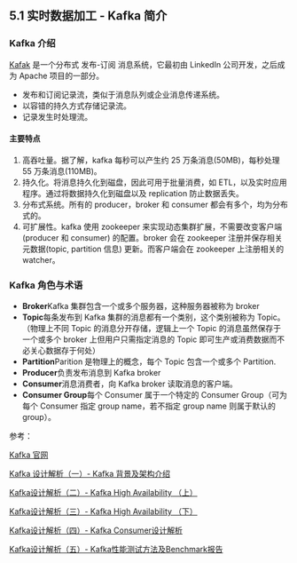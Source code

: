 ## 5.1 实时数据加工 - Kafka 简介

### Kafka 介绍

[Kafak](https://kafka.apache.org/intro) 是一个分布式 发布-订阅 消息系统，它最初由 LinkedIn 公司开发，之后成为 Apache 项目的一部分。

- 发布和订阅记录流，类似于消息队列或企业消息传递系统。 
- 以容错的持久方式存储记录流。 
- 记录发生时处理流。

#### 主要特点

1. 高吞吐量。据了解，kafka 每秒可以产生约 25 万条消息(50MB)，每秒处理 55 万条消息(110MB)。
2. 持久化。将消息持久化到磁盘，因此可用于批量消费，如 ETL，以及实时应用程序。通过将数据持久化到磁盘以及 replication 防止数据丢失。
3. 分布式系统。所有的 producer，broker 和 consumer 都会有多个，均为分布式的。
4. 可扩展性。kafka 使用 zookeeper 来实现动态集群扩展，不需要改变客户端(producer 和 consumer)  的配置。broker 会在 zookeeper 注册并保存相关元数据(topic, partition 信息) 更新。而客户端会在 zookeeper 上注册相关的 watcher。

### Kafka 角色与术语

- **Broker**Kafka 集群包含一个或多个服务器，这种服务器被称为 broker
- **Topic**每条发布到 Kafka 集群的消息都有一个类别，这个类别被称为 Topic。（物理上不同 Topic 的消息分开存储，逻辑上一个 Topic 的消息虽然保存于一个或多个 broker 上但用户只需指定消息的 Topic 即可生产或消费数据而不必关心数据存于何处）
- **Partition**Parition 是物理上的概念，每个 Topic 包含一个或多个 Partition.
- **Producer**负责发布消息到 Kafka broker
- **Consumer**消息消费者，向 Kafka broker 读取消息的客户端。
- **Consumer Group**每个 Consumer 属于一个特定的 Consumer Group（可为每个 Consumer 指定 group name，若不指定 group name 则属于默认的 group）。

参考：

[Kafka 官网](https://kafka.apache.org/intro)

[Kafka 设计解析（一）- Kafka 背景及架构介绍](http://www.jasongj.com/2015/03/10/KafkaColumn1/)

[Kafka设计解析（二）- Kafka High Availability （上）](http://www.jasongj.com/2015/04/24/KafkaColumn2/)

[Kafka设计解析（三）- Kafka High Availability （下）](http://www.jasongj.com/2015/06/08/KafkaColumn3/)

[Kafka设计解析（四）- Kafka Consumer设计解析](http://www.jasongj.com/2015/08/09/KafkaColumn4/)

[Kafka设计解析（五）- Kafka性能测试方法及Benchmark报告](http://www.jasongj.com/2015/12/31/KafkaColumn5_kafka_benchmark/)




